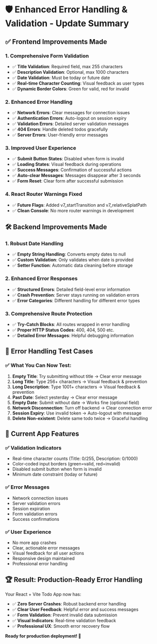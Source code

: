 # 🛡️ Enhanced Error Handling & Validation - Update Summary

## ✅ **Frontend Improvements Made**

### 1. **Comprehensive Form Validation**
- ✅ **Title Validation**: Required field, max 255 characters
- ✅ **Description Validation**: Optional, max 1000 characters  
- ✅ **Date Validation**: Must be today or future date
- ✅ **Real-time Character Counting**: Visual feedback as user types
- ✅ **Dynamic Border Colors**: Green for valid, red for invalid

### 2. **Enhanced Error Handling**
- ✅ **Network Errors**: Clear messages for connection issues
- ✅ **Authentication Errors**: Auto-logout on session expiry
- ✅ **Validation Errors**: Detailed server validation messages
- ✅ **404 Errors**: Handle deleted todos gracefully
- ✅ **Server Errors**: User-friendly error messages

### 3. **Improved User Experience**
- ✅ **Submit Button States**: Disabled when form is invalid
- ✅ **Loading States**: Visual feedback during operations
- ✅ **Success Messages**: Confirmation of successful actions
- ✅ **Auto-clear Messages**: Messages disappear after 3 seconds
- ✅ **Form Reset**: Clear form after successful submission

### 4. **React Router Warnings Fixed**
- ✅ **Future Flags**: Added v7_startTransition and v7_relativeSplatPath
- ✅ **Clean Console**: No more router warnings in development

## 🛠️ **Backend Improvements Made**

### 1. **Robust Date Handling**
- ✅ **Empty String Handling**: Converts empty dates to null
- ✅ **Custom Validation**: Only validates when date is provided
- ✅ **Setter Function**: Automatic data cleaning before storage

### 2. **Enhanced Error Responses**
- ✅ **Structured Errors**: Detailed field-level error information
- ✅ **Crash Prevention**: Server stays running on validation errors
- ✅ **Error Categories**: Different handling for different error types

### 3. **Comprehensive Route Protection**
- ✅ **Try-Catch Blocks**: All routes wrapped in error handling
- ✅ **Proper HTTP Status Codes**: 400, 404, 500 etc.
- ✅ **Detailed Error Messages**: Helpful debugging information

## 🎯 **Error Handling Test Cases**

### ✅ **What You Can Now Test:**

1. **Empty Title**: Try submitting without title → Clear error message
2. **Long Title**: Type 256+ characters → Visual feedback & prevention
3. **Long Description**: Type 1001+ characters → Visual feedback & prevention
4. **Past Date**: Select yesterday → Clear error message
5. **Empty Date**: Submit without date → Works fine (optional field)
6. **Network Disconnection**: Turn off backend → Clear connection error
7. **Session Expiry**: Use invalid token → Auto-logout with message
8. **Delete Non-existent**: Delete same todo twice → Graceful handling

## 🚀 **Current App Features**

### ✅ **Validation Indicators**
- Real-time character counts (Title: 0/255, Description: 0/1000)
- Color-coded input borders (green=valid, red=invalid)
- Disabled submit button when form is invalid
- Minimum date constraint (today or future)

### ✅ **Error Messages**
- Network connection issues
- Server validation errors
- Session expiration
- Form validation errors
- Success confirmations

### ✅ **User Experience**
- No more app crashes
- Clear, actionable error messages
- Visual feedback for all user actions
- Responsive design maintained
- Professional error handling

## 🏆 **Result: Production-Ready Error Handling**

Your React + Vite Todo App now has:
- ✅ **Zero Server Crashes**: Robust backend error handling
- ✅ **Clear User Feedback**: Helpful error and success messages  
- ✅ **Form Validation**: Prevent invalid data submission
- ✅ **Visual Indicators**: Real-time validation feedback
- ✅ **Professional UX**: Smooth error recovery flow

**Ready for production deployment! 🚀**
